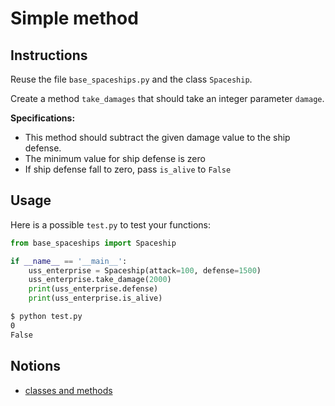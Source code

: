 # Simple method

## Instructions

Reuse the file `base_spaceships.py` and the class `Spaceship`.

Create a method `take_damages` that should take an integer parameter `damage`.

**Specifications:**

* This method should subtract the given damage value to the ship defense.
* The minimum value for ship defense is zero
* If ship defense fall to zero, pass `is_alive` to `False`


## Usage

Here is a possible `test.py` to test your functions:

```python
from base_spaceships import Spaceship

if __name__ == '__main__':
    uss_enterprise = Spaceship(attack=100, defense=1500)
    uss_enterprise.take_damage(2000)
    print(uss_enterprise.defense)
    print(uss_enterprise.is_alive)
```

```bash
$ python test.py
0
False
```


## Notions

* [classes and methods](https://openclassrooms.com/fr/courses/7150616-apprenez-la-programmation-orientee-objet-avec-python/7195400-ecrivez-une-classe-python#/id/r-7197158)
